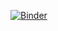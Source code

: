 [![Binder](https://mybinder.org/badge_logo.svg)](https://mybinder.org/v2/gh/emilroz/3G0ypFskU2seeoRFk-eNhTR3Pq2e/master)
